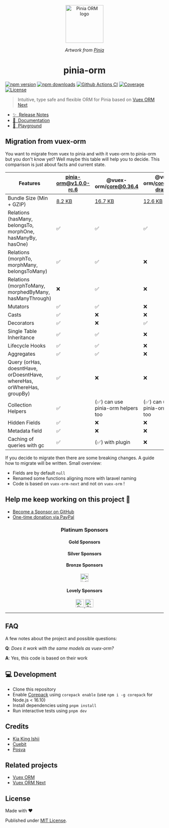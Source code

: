 <p align="center">
  <a href="https://github.com/storm-tail/pinia-orm" target="_blank" rel="noopener noreferrer">
    <img width="120" src="https://pinia-orm.codedredd.de/logo_pinia_orm.png" alt="Pinia ORM logo">
  </a>
</p>

<p align="center">
  <i>Artwork from <a href="https://pinia.vuejs.org/">Pinia</a></i>
</p>

<h1 align="center">pinia-orm</h1>

[![npm version][npm-version-src]][npm-version-href]
[![npm downloads][npm-downloads-src]][npm-downloads-href]
[![Github Actions CI][github-actions-ci-src]][github-actions-ci-href]
[![Coverage][code-coverage-src]][code-coverage-href]
[![License][license-src]][license-href]

> Intuitive, type safe and flexible ORM for Pinia based on [Vuex ORM Next](https://github.com/vuex-orm/vuex-orm-next)

- [✨ &nbsp;Release Notes](https://pinia-orm.codedredd.de/changelog)
- [📖 &nbsp;Documentation](https://pinia-orm.codedredd.de)
- [👾 &nbsp;Playground](https://pinia-orm-play.codedredd.de)

## Migration from vuex-orm

You want to migrate from vuex to pinia and with it vuex-orm to pinia-orm but you don't know yet?
Well maybe this table will help you to decide. This comparison is just about facts and current state.

| Features                                                               | pinia-orm@v1.0.0-rc.6 | @vuex-orm/core@0.36.4                                             | @vuex-orm/core@1.0.0-draft.16       |
|------------------------------------------------------------------------|------|-------------------------------------------------------------------|-------------------------------------|
| Bundle Size  (Min + GZIP)                                              | [8.2 KB](https://bundlephobia.com/package/pinia-orm@1.0.0-rc.6) | [16.7 KB](https://bundlephobia.com/package/@vuex-orm/core@0.36.4) | [12.6 KB](https://bundlephobia.com/package/@vuex-orm/core@1.0.0-draft.16) |
| Relations (hasMany, belongsTo, morphOne, hasManyBy, hasOne)            | ✅    | ✅                                                                 | ✅                                   |
| Relations (morphTo, morphMany, belongsToMany)                          | ✅    | ✅                                                                 | ❌                                   |
| Relations (morphToMany, morphedByMany, hasManyThrough)                 | ❌    | ✅                                                                 | ❌                                   |
| Mutators                                                               | ✅    | ✅                                                                 | ❌                                   |
| Casts                                                                  | ✅    | ❌                                                                 | ❌                                   |
| Decorators                                                             | ✅    | ❌                                                                 | ✅                                   |
| Single Table Inheritance                                               | ✅    | ✅                                                                 | ❌                                   |
| Lifecycle Hooks                                                        | ✅    | ✅                                                                 | ❌                                   |
| Aggregates                                                             | ✅    | ✅                                                                 | ❌                                   |
| Query (orHas, doesntHave, orDoesntHave, whereHas, orWhereHas, groupBy) | ✅    | ❌                                                                 | ❌                                   |
| Collection Helpers                                                     | ✅    | (✅) can use pinia-orm helpers too                                 | (✅) can use pinia-orm helpers too   |
| Hidden Fields                                                          | ✅    | ❌                                                                 | ❌                                   |
| Metadata field                                                         | ✅    | ❌                                                                 | ❌                                   |
| Caching of queries with gc                                             | ✅    | (✅) with plugin                                                   | ❌                                   |

 If you decide to migrate then there are some breaking changes. A guide how to migrate will be written.
 Small overview:
 - Fields are by default `null`
 - Renamed some functions aligning more with laravel naming
 - Code is based on `vuex-orm-next` and not on `vuex-orm` !


## Help me keep working on this project 💚

- [Become a Sponsor on GitHub](https://github.com/sponsors/codedredd)
- [One-time donation via PayPal](https://paypal.me/dredd1984)

<!--sponsors start-->
<h3 align="center">Platinum Sponsors</h3>
<p align="center">
</p>

<h4 align="center">Gold Sponsors</h4>
<p align="center">
</p>

<h4 align="center">Silver Sponsors</h4>
<p align="center">
</p>

<h4 align="center">Bronze Sponsors</h4>
<p align="center">
    <a href="https://github.com/tintin10q" target="_blank" rel="noopener noreferrer">
    <picture>
      <source srcset="https://avatars.githubusercontent.com/u/24190849?v=4" media="(prefers-color-scheme: dark)" height="26px" alt="tintin10q" />
      <img src="https://avatars.githubusercontent.com/u/24190849?v=4" height="26px" alt="tintin10q" />
    </picture>
  </a>
</p>

<h4 align="center">Lovely Sponsors</h4>
<p align="center">
  <a href="https://github.com/svenhue" target="_blank" rel="noopener noreferrer">
    <picture>
      <source srcset="https://avatars.githubusercontent.com/u/83905274?v=4" media="(prefers-color-scheme: dark)" height="26px" alt="Sven Hue" />
      <img src="https://avatars.githubusercontent.com/u/83905274?v=4" height="26px" alt="Sven Hue" />
    </picture>
  </a>
  <a href="https://github.com/paolodina" target="_blank" rel="noopener noreferrer">
    <picture>
      <source srcset="https://avatars.githubusercontent.com/u/1157401?v=4" media="(prefers-color-scheme: dark)" height="26px" alt="Paolo Dina" />
      <img src="https://avatars.githubusercontent.com/u/1157401?v=4" height="26px" alt="Paolo Dina" />
    </picture>
  </a>
</p>

<!--sponsors end-->

---

## FAQ

A few notes about the project and possible questions:

**Q**: _Does it work with the same models as vuex-orm?_

**A**: Yes, this code is based on their work

## 💻 Development

- Clone this repository
- Enable [Corepack](https://github.com/nodejs/corepack) using `corepack enable` (use `npm i -g corepack` for Node.js < 16.10)
- Install dependencies using `pnpm install`
- Run interactive tests using `pnpm dev`

## Credits 

- [Kia King Ishii](https://github.com/kiaking)
- [Cuebit](https://github.com/cuebit)
- [Posva](https://github.com/posva)

## Related projects

- [Vuex ORM](https://github.com/vuex-orm/vuex-orm)
- [Vuex ORM Next](https://github.com/vuex-orm/vuex-orm-next)

## License

Made with ❤️

Published under [MIT License](./LICENCE).

<!-- Badges -->

[npm-version-src]: https://img.shields.io/npm/v/pinia-orm/latest.svg
[code-coverage-src]: https://img.shields.io/codecov/c/github/CodeDredd/pinia-orm?logo=Codecov&logoColor=white&token=BYLAJJOOLS
[code-coverage-href]: https://app.codecov.io/gh/CodeDredd/pinia-orm
[npm-version-href]: https://npmjs.com/package/pinia-orm
[npm-downloads-src]: https://img.shields.io/npm/dm/pinia-orm.svg
[npm-downloads-href]: https://npmjs.com/package/pinia-orm
[github-actions-ci-src]: https://github.com/codedredd/pinia-orm/actions/workflows/ci.yml/badge.svg
[github-actions-ci-href]: https://github.com/codedredd/pinia-orm/actions?query=workflow%3Aci
[license-src]: https://img.shields.io/npm/l/pinia-orm.svg
[license-href]: https://npmjs.com/package/pinia-orm


